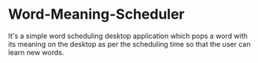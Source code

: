 # Word-Meaning-Scheduler

It's a simple word scheduling desktop application which pops a word with its meaning on the desktop as per the scheduling time so that the user can learn new words.
